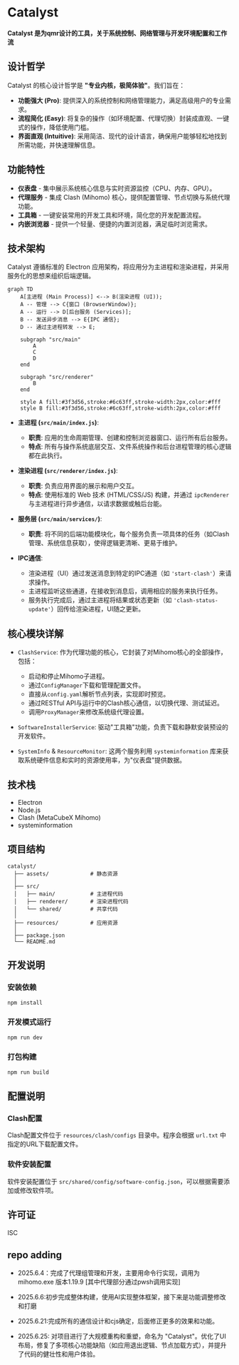 # Catalyst

**Catalyst 是为qmr设计的工具，关于系统控制、网络管理与开发环境配置和工作流**

## 设计哲学

Catalyst 的核心设计哲学是 **"专业内核，极简体验"**。我们旨在：
- **功能强大 (Pro)**: 提供深入的系统控制和网络管理能力，满足高级用户的专业需求。
- **流程简化 (Easy)**: 将复杂的操作（如环境配置、代理切换）封装成直观、一键式的操作，降低使用门槛。
- **界面直观 (Intuitive)**: 采用简洁、现代的设计语言，确保用户能够轻松地找到所需功能，并快速理解信息。

## 功能特性

- **仪表盘** - 集中展示系统核心信息与实时资源监控（CPU、内存、GPU）。
- **代理服务** - 集成 Clash (Mihomo) 核心，提供配置管理、节点切换与系统代理功能。
- **工具箱** - 一键安装常用的开发工具和环境，简化您的开发配置流程。
- **内嵌浏览器** - 提供一个轻量、便捷的内置浏览器，满足临时浏览需求。

## 技术架构

Catalyst 遵循标准的 Electron 应用架构，将应用分为主进程和渲染进程，并采用服务化的思想来组织后端逻辑。

```mermaid
graph TD
    A[主进程 (Main Process)] <--> B(渲染进程 (UI));
    A -- 管理 --> C{窗口 (BrowserWindow)};
    A -- 运行 --> D[后台服务 (Services)];
    B -- 发送异步消息 --> E{IPC 通信};
    D -- 通过主进程转发 --> E;

    subgraph "src/main"
        A
        C
        D
    end

    subgraph "src/renderer"
        B
    end

    style A fill:#3f3d56,stroke:#6c63ff,stroke-width:2px,color:#fff
    style B fill:#3f3d56,stroke:#6c63ff,stroke-width:2px,color:#fff
```

- **主进程 (`src/main/index.js`)**:
  - **职责**: 应用的生命周期管理、创建和控制浏览器窗口、运行所有后台服务。
  - **特点**: 所有与操作系统底层交互、文件系统操作和后台进程管理的核心逻辑都在此执行。

- **渲染进程 (`src/renderer/index.js`)**:
  - **职责**: 负责应用界面的展示和用户交互。
  - **特点**: 使用标准的 Web 技术 (HTML/CSS/JS) 构建，并通过 `ipcRenderer` 与主进程进行异步通信，以请求数据或触后台能。

- **服务层 (`src/main/services/`)**:
  - **职责**: 将不同的后端功能模块化，每个服务负责一项具体的任务（如Clash管理、系统信息获取），使得逻辑更清晰、更易于维护。

- **IPC通信**:
  - 渲染进程（UI）通过发送消息到特定的IPC通道（如 `'start-clash'`）来请求操作。
  - 主进程监听这些通道，在接收到消息后，调用相应的服务来执行任务。
  - 服务执行完成后，通过主进程将结果或状态更新（如 `'clash-status-update'`）回传给渲染进程，UI随之更新。

## 核心模块详解

- `ClashService`: 作为代理功能的核心，它封装了对Mihomo核心的全部操作，包括：
    - 启动和停止Mihomo子进程。
    - 通过`ConfigManager`下载和管理配置文件。
    - 直接从`config.yaml`解析节点列表，实现即时预览。
    - 通过RESTful API与运行中的Clash核心通信，以切换代理、测试延迟。
    - 调用`ProxyManager`来修改系统级代理设置。

- `SoftwareInstallerService`: 驱动"工具箱"功能，负责下载和静默安装预设的开发软件。

- `SystemInfo` & `ResourceMonitor`: 这两个服务利用 `systeminformation` 库来获取系统硬件信息和实时的资源使用率，为"仪表盘"提供数据。

## 技术栈

- Electron
- Node.js
- Clash (MetaCubeX Mihomo)
- systeminformation

## 项目结构

```
catalyst/
  ├── assets/             # 静态资源
  │
  ├── src/
  │   ├── main/           # 主进程代码
  │   ├── renderer/       # 渲染进程代码
  │   └── shared/         # 共享代码
  │
  ├── resources/          # 应用资源
  │
  ├── package.json
  └── README.md
```

## 开发说明

### 安装依赖

```bash
npm install
```

### 开发模式运行

```bash
npm run dev
```

### 打包构建

```bash
npm run build
```

## 配置说明

### Clash配置

Clash配置文件位于 `resources/clash/configs` 目录中。程序会根据 `url.txt` 中指定的URL下载配置文件。

### 软件安装配置

软件安装配置位于 `src/shared/config/software-config.json`，可以根据需要添加或修改软件项。

## 许可证

ISC

## repo adding

- 2025.6.4：完成了代理组管理和开发，主要用命令行实现，调用为mihomo.exe 版本1.19.9 [其中代理部分通过pwsh调用实现]

- 2025.6.6:初步完成整体构建，使用AI实现整体框架，接下来是功能调整修改和打磨

- 2025.6.21:完成所有的通信设计和cjs确定，后面修正更多的效果和功能。

- 2025.6.25: 对项目进行了大规模重构和重塑，命名为 "Catalyst"。优化了UI布局，修复了多项核心功能缺陷（如应用退出逻辑、节点加载方式），并提升了代码的健壮性和用户体验。